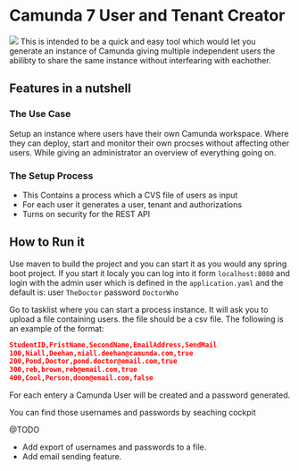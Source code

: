 # Camunda 7 User and Tenant Creator

![](https://img.shields.io/badge/Educational%20Tooling-Project%20for%20getting%20started%20with%20Camunda%20for%20educators-%239F2B68)
This is intended to be a quick and easy tool which would let you generate an instance of Camunda giving multiple independent users the abilibty to share the same instance without interfearing with eachother. 

## Features in a nutshell

### The Use Case
Setup an instance where users have their own Camunda workspace. Where they can deploy, start and monitor their own procses without affecting other users. While giving an administrator an overview of everything going on.

### The Setup Process
- This Contains a process which a CVS file of users as input
- For each user it generates a user, tenant and authorizations
- Turns on security for the REST API

## How to Run it
Use maven to build the project and you can start it as you would any spring boot project. If you start it localy you can log into it form ``localhost:8080`` and login with the admin user which is defined in the `application.yaml` and the default is:
user ``TheDoctor``
password ``DoctorWho``

Go to tasklist where you can start a process instance. It will ask you to upload a file containing users. the file should be a csv file. The following is an example of the format:

```json
StudentID,FristName,SecondName,EmailAddress,SendMail
100,Niall,Deehan,niall.deehan@camunda.com,true
200,Pond,Doctor,pond.doctor@email.com,true
300,reb,brown,reb@email.com,true
400,Cool,Person,doom@email.com,false
```

For each entery a Camunda User will be created and a password generated. 

You can find those usernames and passwords by seaching cockpit

@TODO

* Add export of usernames and passwords to a file.
* Add email sending feature.
